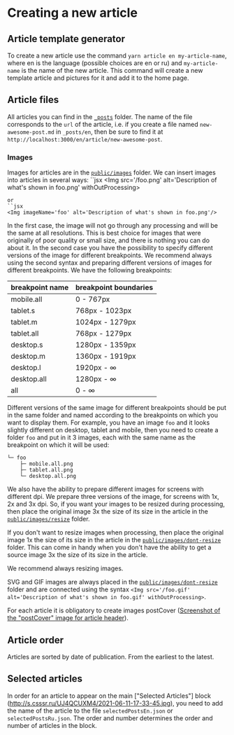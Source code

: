 # Creating a new article

## Article template generator

To create a new article use the command `yarn article en my-article-name`,
where en is the language (possible choices are en or ru) and `my-article-name` is the name of the new article.
This command will create a new template article and pictures for it and add it to the home page.

## Article files

All articles you can find in the [`_posts`](../_posts) folder.
The name of the file corresponds to the `url` of the article, i.e. if you create a file named `new-awesome-post.md` in `_posts/en`,
then be sure to find it at `http://localhost:3000/en/article/new-awesome-post`.

### Images

Images for articles are in the [`public/images`](../public/images/) folder. We can insert images into articles in several ways:
``jsx
<Img src='/foo.png' alt='Description of what's shown in foo.png' withOutProcessing>

```
or
``jsx
<Img imageName='foo' alt='Description of what's shown in foo.png'/>
```

In the first case, the image will not go through any processing and will be the same at all resolutions. This is best choice for images that were originally of poor quality or small size, and there is nothing you can do about it.
In the second case you have the possibility to specify different versions of the image for different breakpoints. We recommend always using the second syntax and preparing different versions of images for different breakpoints. We have the following breakpoints:

| breakpoint name | breakpoint boundaries |
| --------------- | --------------------- |
| mobile.all      | 0 - 767px             |
| tablet.s        | 768px - 1023px        |
| tablet.m        | 1024px - 1279px       |
| tablet.all      | 768px - 1279px        |
| desktop.s       | 1280px - 1359px       |
| desktop.m       | 1360px - 1919px       |
| desktop.l       | 1920px - ∞            |
| desktop.all     | 1280px - ∞            |
| all             | 0 - ∞                 |

Different versions of the same image for different breakpoints should be put in the same folder and named according to the breakpoints on which you want to display them. For example, you have an image `foo` and it looks slightly different on desktop, tablet and mobile, then you need to create a folder `foo` and put in it 3 images, each with the same name as the breakpoint on which it will be used:

```
└─ foo
    ├─ mobile.all.png
    ├─ tablet.all.png
    └─ desktop.all.png
```

We also have the ability to prepare different images for screens with different dpi. We prepare three versions of the image, for screens with 1x, 2x and 3x dpi. So, if you want your images to be resized during processing, then place the original image 3x the size of its size in the article in the [`public/images/resize`](../public/images/resize) folder.

If you don't want to resize images when processing, then place the original image 1x the size of its size in the article in the [`public/images/dont-resize`](../public/images/dont-resize) folder. This can come in handy when you don't have the ability to get a source image 3x the size of its size in the article.

We recommend always resizing images.

SVG and GIF images are always placed in the [`public/images/dont-resize`](../public/images/dont-resize) folder and are connected using the syntax `<Img src='/foo.gif' alt='Description of what's shown in foo.gif' withOutProcessing>`.

For each article it is obligatory to create images postCover ([Screenshot of the "postCover" image for article header](http://s.csssr.ru/U31J879TR/20200527101626.jpg)).

## Article order

Articles are sorted by date of publication. From the earliest to the latest.

## Selected articles

In order for an article to appear on the main ["Selected Articles"] block (http://s.csssr.ru/UJ4QCUXM4/2021-06-11-17-33-45.jpg), you need to add the name of the article to the file `selectedPostsEn.json` or `selectedPostsRu.json`. The order and number determines the order and number of articles in the block.
